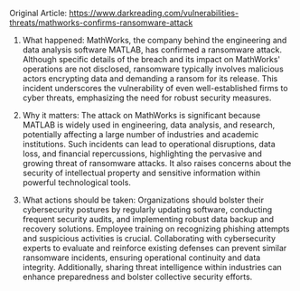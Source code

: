 Original Article: https://www.darkreading.com/vulnerabilities-threats/mathworks-confirms-ransomware-attack

1) What happened: MathWorks, the company behind the engineering and data analysis software MATLAB, has confirmed a ransomware attack. Although specific details of the breach and its impact on MathWorks' operations are not disclosed, ransomware typically involves malicious actors encrypting data and demanding a ransom for its release. This incident underscores the vulnerability of even well-established firms to cyber threats, emphasizing the need for robust security measures.

2) Why it matters: The attack on MathWorks is significant because MATLAB is widely used in engineering, data analysis, and research, potentially affecting a large number of industries and academic institutions. Such incidents can lead to operational disruptions, data loss, and financial repercussions, highlighting the pervasive and growing threat of ransomware attacks. It also raises concerns about the security of intellectual property and sensitive information within powerful technological tools.

3) What actions should be taken: Organizations should bolster their cybersecurity postures by regularly updating software, conducting frequent security audits, and implementing robust data backup and recovery solutions. Employee training on recognizing phishing attempts and suspicious activities is crucial. Collaborating with cybersecurity experts to evaluate and reinforce existing defenses can prevent similar ransomware incidents, ensuring operational continuity and data integrity. Additionally, sharing threat intelligence within industries can enhance preparedness and bolster collective security efforts.